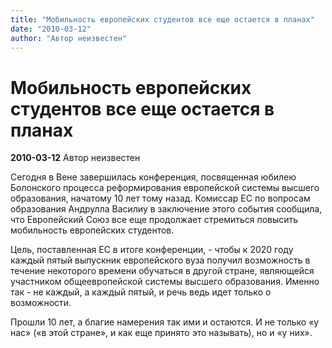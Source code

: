 ```yaml
---
title: "Мобильность европейских студентов все еще остается в планах"
date: "2010-03-12"
author: "Автор неизвестен"
---
```


# Мобильность европейских студентов все еще остается в планах

**2010-03-12** Автор неизвестен

Сегодня в Вене завершилась конференция, посвященная юбилею Болонского процесса реформирования европейской системы высшего образования, начатому 10 лет тому назад. Комиссар ЕС по вопросам образования Андрулла Василиу в заключение этого события сообщила, что Европейский Союз все еще продолжает стремиться повысить мобильность европейских студентов.

Цель, поставленная ЕС в итоге конференции, - чтобы к 2020 году каждый пятый выпускник европейского вуза получил возможность в течение некоторого времени обучаться в другой стране, являющейся участником общеевропейской системы высшего образования. Именно так - не каждый, а каждый пятый, и речь ведь идет только о возможности.

Прошли 10 лет, а благие намерения так ими и остаются. И не только «у нас» («в этой стране», и как еще принято это называть), но и «у них».